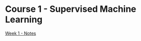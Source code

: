 # Course 1 - Supervised Machine Learning

[Week 1 - Notes](https://github.com/michaelokoroike/Machine-Learning-Portfolio/blob/main/Machine-Learning-Theory/Courses/ML_CourseraSpecialization/Course1_Supervised_Machine_Learning_Regression%26Classification/Week_1/Notes)

